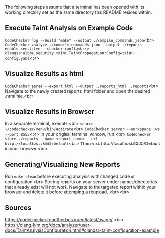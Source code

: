 The following steps assume that a terminal has been opened with its working directory set as the same directory this README resides within.

## Execute Taint Analysis on Example Code
`CodeChecker log --build "make" --output ./compile_commands.json`<br\>
`CodeChecker analyze ./compile_commands.json --output ./reports --enable sensitive --checker-config<br\> clangsa:alpha.security.taint.TaintPropagation:Config=taint-config.yaml`<br\>

## Visualize Results as html
`CodeChecker parse --export html --output ./reports_html ./reports`<br\>
Navigate to the newly created reports_html folder and open the desired .html file.<br\>

## Visualize Results in Browser
In a separate terminal, execute:<br\>
`source ~/codechecker/venv/bin/activate`<br\>
`CodeChecker server --workspace .ws --port 8555`<br\>
In your original terminal window, run:<br\>
`CodeChecker store ./reports --name <report_name> --url http://localhost:8555/Default`<br\>
Then visit http://localhost:8555/Default in your browser.<br\>

## Generating/Visualizing New Reports
Run `make clean` before executing analysis with changed code or configuration.<br\>
Storing reports on your server under names/directories that already exist will not work. Navigate to the targeted report within your browser and delete it before attemping a reupload. <br\><br\>


## Sources
https://codechecker.readthedocs.io/en/latest/usage/  <br\>
https://clang.llvm.org/docs/analyzer/user-docs/TaintAnalysisConfiguration.html#clangsa-taint-configuration-example
